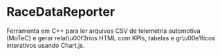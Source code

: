 # RaceDataReporter
Ferramenta em C++ para ler arquivos CSV de telemetria automotiva (MoTeC) e gerar relat\u00f3rios HTML com KPIs, tabelas e gr\u00e1ficos interativos usando Chart.js.
